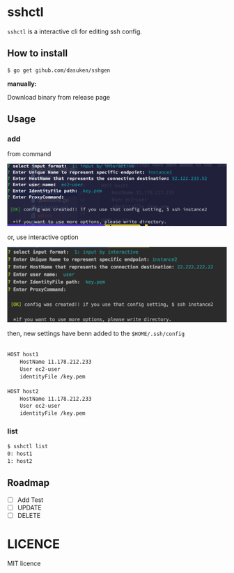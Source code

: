 # sshctl
`sshctl` is a interactive cli for editing ssh config.

## How to install

```bash
$ go get gihub.com/dasuken/sshgen
```

**manually:**

Download binary from release page

## Usage
### add
from command

![alt](docs/add_commandline.png)

or, use interactive option

![alt](docs/add_interactive.png)

then, new settings have benn added to the `$HOME/.ssh/config`
```bash

HOST host1
	HostName 11.178.212.233
	User ec2-user
	identityFile /key.pem

HOST host2
	HostName 11.178.212.233
	User ec2-user
	identityFile /key.pem
``` 

### list

```bash
$ sshctl list
0: host1 
1: host2 
```

## Roadmap
- [ ] Add Test
- [ ] UPDATE
- [ ] DELETE

# LICENCE

MIT licence